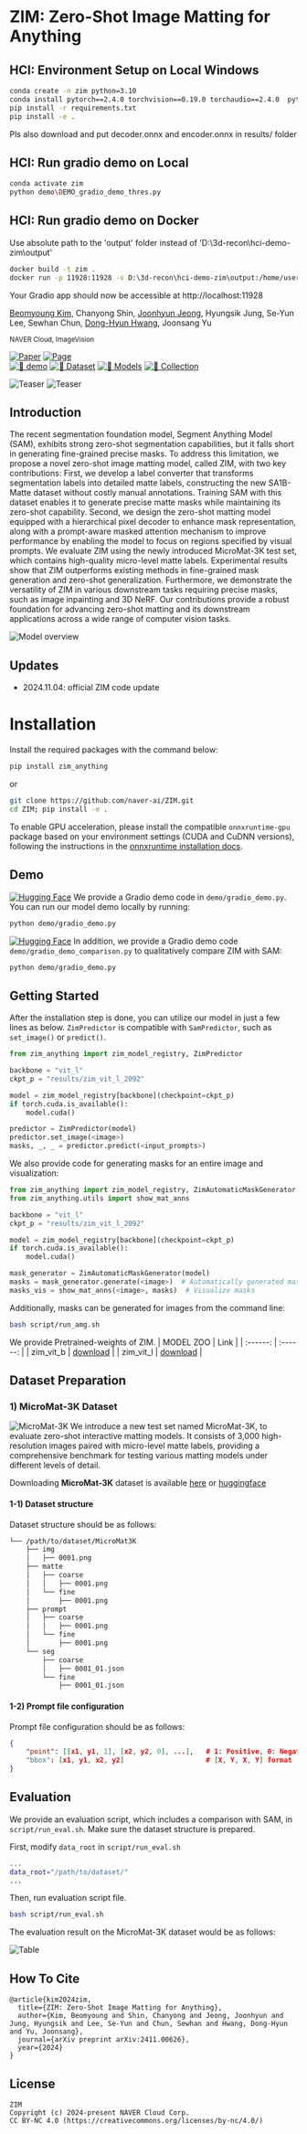 # ZIM: Zero-Shot Image Matting for Anything

## HCI: Environment Setup on Local Windows
```bash
conda create -n zim python=3.10
conda install pytorch==2.4.0 torchvision==0.19.0 torchaudio==2.4.0  pytorch-cuda=11.8 -c pytorch -c nvidia
pip install -r requirements.txt
pip install -e .
```
Pls also download and put decoder.onnx and encoder.onnx in results/ folder

## HCI: Run gradio demo on Local
```bash
conda activate zim
python demo\DEMO_gradio_demo_thres.py
```

## HCI: Run gradio demo on Docker
Use absolute path to the 'output' folder instead of 'D:\3d-recon\hci-demo-zim\output'
```bash
docker build -t zim .
docker run -p 11928:11928 -v D:\3d-recon\hci-demo-zim\output:/home/user/worker/output/ -it --rm --gpus all zim
```
Your Gradio app should now be accessible at http://localhost:11928


[Beomyoung Kim](https://beomyoung-kim.github.io/), Chanyong Shin, [Joonhyun Jeong](https://bestdeveloper691.github.io/), Hyungsik Jung, Se-Yun Lee, Sewhan Chun, [Dong-Hyun Hwang](https://hwangdonghyun.github.io/), Joonsang Yu<br>

<sub>NAVER Cloud, ImageVision</sub><br />

[![Paper](https://img.shields.io/badge/Paper-arxiv-red)](https://arxiv.org/pdf/2411.00626)
[![Page](https://img.shields.io/badge/Project_page-blue)](https://naver-ai.github.io/ZIM) 	
[![🤗 demo](https://img.shields.io/badge/Hugging%20Face-Demo-FFD21E?logo=huggingface&logo)](https://huggingface.co/spaces/naver-iv/ZIM_Zero-Shot-Image-Matting)
[![🤗 Dataset](https://img.shields.io/badge/Hugging%20Face%20Dataset-FFD21E?logo=huggingface&logoColor=000)](https://huggingface.co/datasets/naver-iv/MicroMat-3K)
[![🤗 Models](https://img.shields.io/badge/%F0%9F%A4%97-Models-yellow)](https://huggingface.co/models?search=naver-iv/zim)
[![🤗 Collection](https://img.shields.io/badge/Hugging%20Face%20Collection-FFD21E?logo=huggingface&logoColor=000)](https://huggingface.co/collections/naver-iv/zim-6739a32211b7efeeed83b674)

![Teaser](https://github.com/naver-ai/ZIM/releases/download/asset-v1/amg.gif)
![Teaser](https://github.com/naver-ai/ZIM/releases/download/asset-v1/teaser.png)

## Introduction

The recent segmentation foundation model, Segment Anything Model (SAM), exhibits strong zero-shot segmentation capabilities, but it falls short in generating fine-grained precise masks. To address this limitation, we propose a novel zero-shot image matting model, called ZIM, with two key contributions: First, we develop a label converter that transforms segmentation labels into detailed matte labels, constructing the new SA1B-Matte dataset without costly manual annotations. Training SAM with this dataset enables it to generate precise matte masks while maintaining its zero-shot capability. Second, we design the zero-shot matting model equipped with a hierarchical pixel decoder to enhance mask representation, along with a prompt-aware masked attention mechanism to improve performance by enabling the model to focus on regions specified by visual prompts. We evaluate ZIM using the newly introduced MicroMat-3K test set, which contains high-quality micro-level matte labels. Experimental results show that ZIM outperforms existing methods in fine-grained mask generation and zero-shot generalization. Furthermore, we demonstrate the versatility of ZIM in various downstream tasks requiring precise masks, such as image inpainting and 3D NeRF. Our contributions provide a robust foundation for advancing zero-shot matting and its downstream applications across a wide range of computer vision tasks. 

![Model overview](https://github.com/naver-ai/ZIM/releases/download/asset-v1/method_overview.png)

## Updates    
- 2024.11.04: official ZIM code update


# Installation

Install the required packages with the command below:
```bash
pip install zim_anything
```

or
```bash
git clone https://github.com/naver-ai/ZIM.git
cd ZIM; pip install -e .
```

To enable GPU acceleration, please install the compatible `onnxruntime-gpu` package based on your environment settings (CUDA and CuDNN versions), following the instructions in the [onnxruntime installation docs](https://onnxruntime.ai/docs/execution-providers/CUDA-ExecutionProvider.html#requirements).


## Demo

[![Hugging Face](https://img.shields.io/badge/Hugging%20Face-FFD21E?logo=huggingface&logoColor=000)](https://huggingface.co/spaces/naver-iv/ZIM_Zero-Shot-Image-Matting)  We provide a Gradio demo code in `demo/gradio_demo.py`. You can run our model demo locally by running:

```bash
python demo/gradio_demo.py
```

[![Hugging Face](https://img.shields.io/badge/Hugging%20Face-FFD21E?logo=huggingface&logoColor=000)](https://huggingface.co/spaces/naver-iv/ZIM_demo_with_SAM)  In addition, we provide a Gradio demo code `demo/gradio_demo_comparison.py` to qualitatively compare ZIM with SAM:

```bash
python demo/gradio_demo.py
```
## Getting Started

After the installation step is done, you can utilize our model in just a few lines as below. `ZimPredictor` is compatible with `SamPredictor`, such as `set_image()` or `predict()`.
```python
from zim_anything import zim_model_registry, ZimPredictor

backbone = "vit_l"
ckpt_p = "results/zim_vit_l_2092"

model = zim_model_registry[backbone](checkpoint=ckpt_p)
if torch.cuda.is_available():
    model.cuda()

predictor = ZimPredictor(model)
predictor.set_image(<image>)
masks, _, _ = predictor.predict(<input_prompts>)
```

We also provide code for generating masks for an entire image and visualization:

```python
from zim_anything import zim_model_registry, ZimAutomaticMaskGenerator
from zim_anything.utils import show_mat_anns

backbone = "vit_l"
ckpt_p = "results/zim_vit_l_2092"

model = zim_model_registry[backbone](checkpoint=ckpt_p)
if torch.cuda.is_available():
    model.cuda()

mask_generator = ZimAutomaticMaskGenerator(model)
masks = mask_generator.generate(<image>)  # Automatically generated masks
masks_vis = show_mat_anns(<image>, masks)  # Visualize masks
```

Additionally, masks can be generated for images from the command line:
```bash
bash script/run_amg.sh
```

We provide Pretrained-weights of ZIM.
|   MODEL ZOO  | Link |
| :------:  | :------:  |
| zim_vit_b | [download](https://huggingface.co/naver-iv/zim-anything-vitb/tree/main/zim_vit_b_2043) |
| zim_vit_l | [download](https://huggingface.co/naver-iv/zim-anything-vitl/tree/main/zim_vit_l_2092) |


## Dataset Preparation

### 1) MicroMat-3K Dataset
![MicroMat-3K](https://github.com/naver-ai/ZIM/releases/download/asset-v1/qualitative_micromat.png)
We introduce a new test set named MicroMat-3K, to evaluate zero-shot interactive matting models. It consists of 3,000 high-resolution images paired with micro-level matte labels, providing a comprehensive benchmark for testing various matting models under different levels of detail.

Downloading **MicroMat-3K** dataset is available [here](https://github.com/naver-ai/ZIM/releases/download/testset-v1/MicroMat3K.tar) or [huggingface](https://huggingface.co/datasets/naver-iv/MicroMat-3K)

#### 1-1) Dataset structure

Dataset structure should be as follows:
```bash
└── /path/to/dataset/MicroMat3K
    ├── img
    │   ├── 0001.png
    ├── matte
    │   ├── coarse
    │   │   ├── 0001.png
    │   └── fine
    │       ├── 0001.png
    ├── prompt
    │   ├── coarse
    │   │   ├── 0001.png
    │   └── fine
    │       ├── 0001.png
    └── seg
        ├── coarse
        │   ├── 0001_01.json
        └── fine
            ├── 0001_01.json
```

#### 1-2) Prompt file configuration

Prompt file configuration should be as follows:
```json
{
    "point": [[x1, y1, 1], [x2, y2, 0], ...],   # 1: Positive, 0: Negative prompt
    "bbox": [x1, y1, x2, y2]                    # [X, Y, X, Y] format
}
```

## Evaluation

We provide an evaluation script, which includes a comparison with SAM, in `script/run_eval.sh`. Make sure the dataset structure is prepared.

First, modify `data_root` in `script/run_eval.sh`
```bash
...
data_root="/path/to/dataset/"
...
```

Then, run evaluation script file.
```bash
bash script/run_eval.sh
```

The evaluation result on the MicroMat-3K dataset would be as follows:

![Table](https://github.com/naver-ai/ZIM/releases/download/asset-v1/Table1.png)


## How To Cite

```
@article{kim2024zim,
  title={ZIM: Zero-Shot Image Matting for Anything},
  author={Kim, Beomyoung and Shin, Chanyong and Jeong, Joonhyun and Jung, Hyungsik and Lee, Se-Yun and Chun, Sewhan and Hwang, Dong-Hyun and Yu, Joonsang},
  journal={arXiv preprint arXiv:2411.00626},
  year={2024}
}
```

## License

```
ZIM
Copyright (c) 2024-present NAVER Cloud Corp.
CC BY-NC 4.0 (https://creativecommons.org/licenses/by-nc/4.0/)  
```

